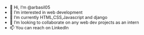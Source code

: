 - 👋 Hi, I’m @arbasil05
- 👀 I’m interested in web development
- 🌱 I’m currently HTML,CSS,Javascript and django
- 💞️ I’m looking to collaborate on any web dev projects as an intern
- 📫 You can reach on LinkedIn

<!---
arbasil05/arbasil05 is a ✨ special ✨ repository because its `README.md` (this file) appears on your GitHub profile.
You can click the Preview link to take a look at your changes.
--->
